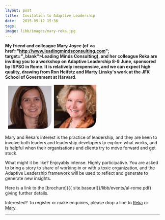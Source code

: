 ```yaml
---
layout: post
title:  Invitation to Adaptive Leadership
date:   2015-05-12 15:36
tags:  
image: libb/images/mary-reka.jpg
---
```


**My friend and colleague Mary Joyce (of <a href="http://www.leadingmindsconsulting.com"; target="_blank">Leading Minds Consulting</a>), and her colleague Reka are inviting you to a workshop on Adaptive Leadership 8-9 June, sponsored by ISPSO in Rome. It is relatively inexpensive, and we can expect high quality, drawing from Ron Heifetz and Marty Linsky's work at the JFK School of Government at Harvard.**

![](/libb/images/mary-reka.jpg)

Mary and Reka's interest is the practice of leadership, and they are keen to involve both leaders and leadership developers to explore what works, and is helpful when their organisations and clients try to move forward and get stuck.

What might it be like? Enjoyably intense. Highly participative. You are asked to bring a story to share of working in or with a toxic organization, and the Adaptive Leadership framework will be used to reflect and generate to generate new insights. 

Here is a link to the [brochure]({{ site.baseurl}}/libb/events/al-rome.pdf) giving further details. 

Interested? To register or make enquiries, please drop a line to <a href="mailto:rekaczegledi@yahool.co.uk">Reka</a> or <a href="mailto:maryjoyce@leadingmindsconsulting.com">Mary</a>.

__________________
